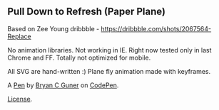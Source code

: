 ## Pull Down to Refresh (Paper Plane)

Based on Zee Young dribbble - https://dribbble.com/shots/2067564-Replace

No animation libraries. Not working in IE. Right now tested only in last Chrome and FF. Totally not optimized for mobile.

All SVG are hand-written :) Plane fly animation made with keyframes.

A [Pen](https://codepen.io/bgoonz/pen/GRmqwRX) by [Bryan C Guner](https://codepen.io/bgoonz) on [CodePen](https://codepen.io).

[License](https://codepen.io/bgoonz/pen/GRmqwRX/license).
